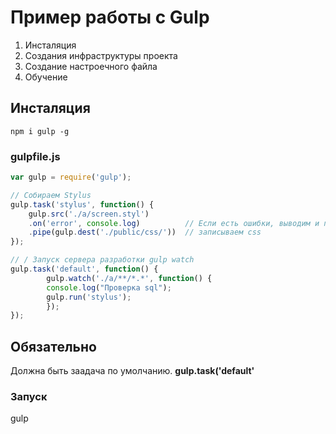 # Пример работы с Gulp

1. Инсталяция 
2. Создания инфраструктуры проекта
3. Создание настроечного файла 
4. Обучение


## Инсталяция
```
npm i gulp -g
```


### gulpfile.js

```js
var gulp = require('gulp');

// Собираем Stylus
gulp.task('stylus', function() {
    gulp.src('./a/screen.styl')
    .on('error', console.log)          // Если есть ошибки, выводим и продолжаем
    .pipe(gulp.dest('./public/css/'))  // записываем css
});

// / Запуск сервера разработки gulp watch
gulp.task('default', function() {
        gulp.watch('./a/**/*.*', function() {
        console.log("Проверка sql"); 
        gulp.run('stylus');
        });
});
```

## Обязательно
Должна быть заадача по умолчанию.
**gulp.task('default'**   


### Запуск 

gulp

